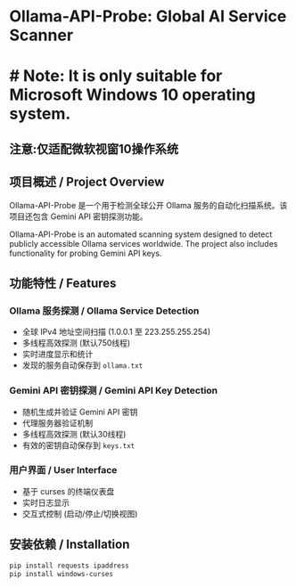 # Ollama-API-Probe: Global AI Service Scanner
# # Note: It is only suitable for Microsoft Windows 10 operating system.
## 注意:仅适配微软视窗10操作系统

## 项目概述 / Project Overview
Ollama-API-Probe 是一个用于检测全球公开 Ollama 服务的自动化扫描系统。该项目还包含 Gemini API 密钥探测功能。

Ollama-API-Probe is an automated scanning system designed to detect publicly accessible Ollama services worldwide. The project also includes functionality for probing Gemini API keys.

## 功能特性 / Features

### Ollama 服务探测 / Ollama Service Detection
- 全球 IPv4 地址空间扫描 (1.0.0.1 至 223.255.255.254)
- 多线程高效探测 (默认750线程)
- 实时进度显示和统计
- 发现的服务自动保存到 `ollama.txt`

### Gemini API 密钥探测 / Gemini API Key Detection
- 随机生成并验证 Gemini API 密钥
- 代理服务器验证机制
- 多线程高效探测 (默认30线程)
- 有效的密钥自动保存到 `keys.txt`

### 用户界面 / User Interface
- 基于 curses 的终端仪表盘
- 实时日志显示
- 交互式控制 (启动/停止/切换视图)

## 安装依赖 / Installation

```bash
pip install requests ipaddress
pip install windows-curses
```
